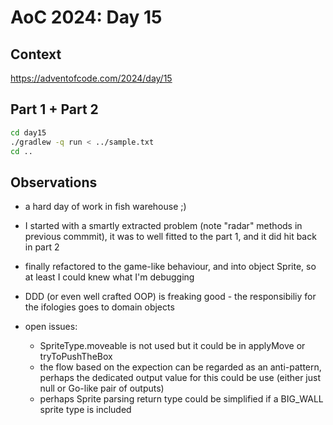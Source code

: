 # AoC 2024: Day 15

## Context

https://adventofcode.com/2024/day/15


## Part 1 + Part 2

```bash
cd day15
./gradlew -q run < ../sample.txt
cd ..
```

## Observations


- a hard day of work in fish warehouse ;)

- I started with a smartly extracted problem (note "radar" methods in previous commmit), it was to well fitted to the part 1, and it did hit back in part 2

- finally refactored to the game-like behaviour, and into object Sprite, so at least I could knew what I'm debugging

- DDD (or even well crafted OOP) is freaking good - the responsibiliy for the ifologies goes to domain objects


- open issues: 
    - SpriteType.moveable is not used but it could be in applyMove or tryToPushTheBox
    - the flow based on the expection can be regarded as an anti-pattern, perhaps the dedicated output value for this could be use (either just null or Go-like pair of outputs) 
    - perhaps Sprite parsing return type could be simplified if a BIG_WALL sprite type is included
